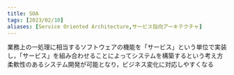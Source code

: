 ```yaml
---
title: SOA
tags: [2023/02/10]
aliases: [Service Oriented Architecture,サービス指向アーキテクチャ]
---
```


業務上の一処理に相当するソフトウェアの機能を「サービス」という単位で実装し，「サービス」を組み合わせることによってシステムを構築するという考え方
柔軟性のあるシステム開発が可能となり，ビジネス変化に対応しやすくなる